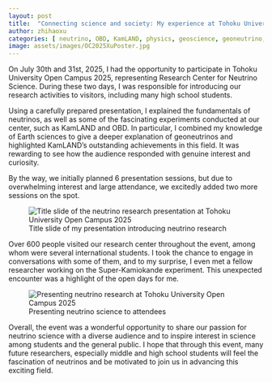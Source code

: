 ```yaml
---
layout: post
title:  "Connecting science and society: My experience at Tohoku University Open Campus 2025"
author: zhihaoxu
categories: [ neutrino, OBD, KamLAND, physics, geoscience, geoneutrino, outreach ]
image: assets/images/OC2025XuPoster.jpg
---
```


On July 30th and 31st, 2025, I had the opportunity to participate in Tohoku University Open Campus 2025, representing Research Center for Neutrino Science.
During these two days, I was responsible for introducing our research activities to visitors, including many high school students.

Using a carefully prepared presentation, I explained the fundamentals of neutrinos, as well as some of the fascinating experiments conducted at our center, such as KamLAND and OBD.
In particular, I combined my knowledge of Earth sciences to give a deeper explanation of geoneutrinos and highlighted KamLAND’s outstanding achievements in this field.
It was rewarding to see how the audience responded with genuine interest and curiosity.

By the way, we initially planned 6 presentation sessions, but due to overwhelming interest and large attendance, we excitedly added two more sessions on the spot.

<figure>
  <img src="{{site.baseurl}}/assets/images/OC2025Slide.png" alt="Title slide of the neutrino research presentation at Tohoku University Open Campus 2025">
  <figcaption>Title slide of my presentation introducing neutrino research</figcaption>
</figure>

Over 600 people visited our research center throughout the event, among whom were several international students.
I took the chance to engage in conversations with some of them, and to my surprise, I even met a fellow researcher working on the Super-Kamiokande experiment.
This unexpected encounter was a highlight of the open days for me.

<figure>
  <img src="{{site.baseurl}}/assets/images/OC2025XuPresentation.jpg" alt="Presenting neutrino research at Tohoku University Open Campus 2025">
  <figcaption>Presenting neutrino science to attendees</figcaption>
</figure>

Overall, the event was a wonderful opportunity to share our passion for neutrino science with a diverse audience and to inspire interest in science among students and the general public.
I hope that through this event, many future researchers, especially middle and high school students will feel the fascination of neutrinos and be motivated to join us in advancing this exciting field.
